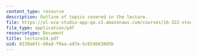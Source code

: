 ```yaml
---
content_type: resource
description: Outline of topics covered in the lecture.
file: https://ol-ocw-studio-app-qa.s3.amazonaws.com/courses/16-322-stochastic-estimation-and-control-fall-2004/0239a6fcd8adf9aaad7e5c654b638d5b_lecture24.pdf
file_type: application/pdf
resourcetype: Document
title: lecture24.pdf
uid: 0239a6fc-d8ad-f9aa-ad7e-5c654b638d5b
---
```

